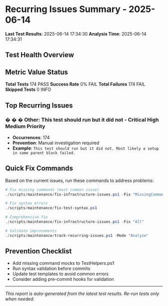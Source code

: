 # Recurring Issues Summary - 2025-06-14

**Last Test Results**: 2025-06-14 17:34:30 
**Analysis Time**: 2025-06-14 17:34:31

## Test Health Overview

 Metric  Value  Status 
-----------------------
 **Total Tests**  174  PASS 
 **Success Rate**  0%  FAIL 
 **Total Failures**  174  FAIL 
 **Skipped Tests**  0  INFO 

## Top Recurring Issues

### � � � **Other: This test should run but it did not** - Critical High Medium Priority
- **Occurrences**: 174
- **Prevention**: Manual investigation required
- **Example**: `This test should run but it did not. Most likely a setup in some parent block failed.`

## Quick Fix Commands

Based on the current issues, run these commands to address problems:

```powershell
# Fix missing commands (most common issue)
./scripts/maintenance/fix-infrastructure-issues.ps1 -Fix "MissingCommands"

# Fix syntax errors
./scripts/maintenance/fix-test-syntax.ps1

# Comprehensive fix
./scripts/maintenance/fix-infrastructure-issues.ps1 -Fix "All"

# Validate improvements
./scripts/maintenance/track-recurring-issues.ps1 -Mode "Analyze"
```

## Prevention Checklist

-   Add missing command mocks to TestHelpers.ps1
-   Run syntax validation before commits
-   Update test templates to avoid common errors
-   Consider adding pre-commit hooks for validation

---

*This report is auto-generated from the latest test results. Re-run tests only when needed.*
